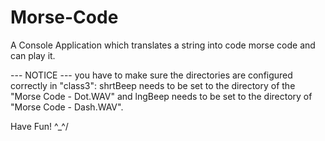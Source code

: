 # Morse-Code
A Console Application which translates a string into code morse code and can play it.

--- NOTICE ---
you have to make sure the directories are configured correctly in "class3": shrtBeep needs to be set to the directory of the "Morse Code - Dot.WAV" and lngBeep needs to be set to the directory of "Morse Code - Dash.WAV".


Have Fun! ^_^/

